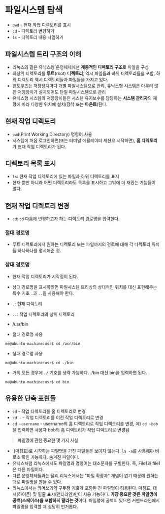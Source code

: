 # 파일시스템 탐색  

- `pwd` - 현재 작업 디렉토리를 표시  
- `cd` - 디렉토리 변경하기  
- `ls` - 디렉토리 내용 나열하기   

## 파일시스템 트리 구조의 이해  

- 리눅스와 같은 유닉스형 운영체제에선 **계층적인 디렉토리 구조**로 파일을 구성  
- 최상위 디렉토리를 **루트**(root) **디렉토리**, 역시 파일들과 하위 디렉토리들을 포함, 하위 디렉토리 역시 디렉토리들과 파일들을 가지고 있다.  
- 윈도우즈는 저장장치마다 개별 파일시스템으로 관리, 유닉스형 시스템은 아무리 많은 저장장치가 설치되어도 단일 파일시스템으로 관리  
- 유닉스형 시스템의 저장장치들은 시스템 유지보수를 담당하는 **시스템 관리자**의 재량에 따라 다양한 위치에 설치(장착 또는 **마운트**)된다.  

## 현재 작업 디렉토리   

- `pwd`(Print Working Directory) 명령어 사용  
- 시스템에 처음 로그인하면(또는 터미널 에뮬레이터 세션으 시작하면), **홈 디렉토리**가 현재 작업 디렉토리가 된다.  

## 디렉토리 목록 표시  
- `ls`: 현재 작업 디렉토리에 있는 파일과 하위 디렉토리를 표시  
- 현재 뿐만 아니라 어떤 디렉토리라도 목록을 표시하고 그밖에 더 재밌는 기능들이 많다.  

## 현재 작업 디렉토리 변경  
- `cd`: `cd` 다음에 변경하고자 하는 디렉토리 경로명을 입력한다.  

### 절대 경로명  
- 루트 디렉토리에서 원하는 디렉토리 또는 파일까지의 경로에 대해 각 디렉토리 위치들 하나하나를 명시해준 것.  

### 상대 경로명  
- 현재 작업 디렉토리가 시작점이 된다.  
- 상대 경로명을 표시하려면 파일시스템 트리상의 상대적인 위치를 대신 표현해주는 특수 기호 `.`과 `..`을 사용해야 한다.  
- `.`: 현재 디렉토리  
- `..`: 작업 디렉토리의 상위 디렉토리  

- /usr/bin
 - 절대 경로명 사용
 ```
 me@ubuntu-machine:usr$ cd /usr/bin
 ```
 - 상대 경로명 사용  
 ```
 me@ubuntu-machine:usr$ cd ./bin  
 ```
 - 거의 모든 경우에 `./` 기호를 생략 가능하다.  ./bin 대신 bin을 입력하면 된다.   
 ```
 me@ubuntu-machine:usr$ cd bin
 ```

## 유용한 단축 표현들  

- `cd` - 작업 디렉토리를 홈 디렉토리로 변경
- `cd -` - 작업 디렉토리를 이전 작업 디렉토리로 변경 
- `cd ~username` - username의 홈 디렉토리로 작업 디렉토리를 변경, 예) `cd ~bob`을 입력하면 사용자 bob의 홈 디렉토리가 작업 디렉토리로 변경됨   

> **파일명에 관한 중요한 몇 가지 사실**
- .(마침표)로 시작하는 파일명을 가진 파일들은 보이지 않는다. `ls -a`를 사용해야 비로소 확인 가능하다. 숨겨진 파일이다.  
- 유닉스처럼 리눅스에서도 파일명과 명령어는 대소문자를 구별한다. 즉, File1과 file1은 다른 파일이다.  
- 다른 운영체제들과는 달리 리눅스에서는 "파일 확장자" 개념이 없기 때문에 원하는 대로 파일명을 만들 수 있다.  
- 리눅스에서는 띄어쓰기와 구두점 기호가 포함된 긴 파일명이 허용된다. 마침표, 대시(하이픈) 및 밑줄 표시(언더라인)만이 사용 가능하다. **가장 중요한 것은 파일명에 공백(스페이스)을 포함하지 말라는 것**이다. 파일명에 공백이 있으면 커맨드라인에서 파일명을 입력할 때 상당히 번거롭다.  



